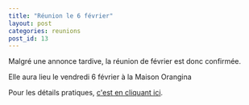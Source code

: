 ```yaml
---
title: "Réunion le 6 février"
layout: post
categories: reunions
post_id: 13
---
```

Malgré une annonce tardive, la réunion de février est donc confirmée.
  
Elle aura lieu le vendredi 6 février à la Maison Orangina
  
Pour les détails pratiques, [c'est en cliquant ici](/association/les-reunions-du-plug/).